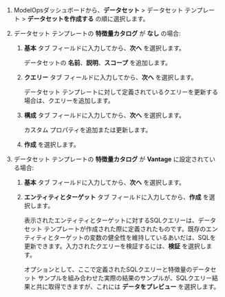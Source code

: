 1.  ModelOpsダッシュボードから、**データセット** > データセット テンプレート > **データセットを作成する** の順に選択します。


1.  データセット テンプレートの **特徴量カタログ** が **なし** の場合:

    1.  **基本** タブ フィールドに入力してから、**次へ** を選択します。

        データセットの **名前**、**説明**、**スコープ** を追加します。


    1.  **クエリー** タブ フィールドに入力してから、**次へ** を選択します。

        データセット テンプレートに対して定義されているクエリーを更新する場合は、クエリーを追加します。


    1.  **構成** タブ フィールドに入力してから、**次へ** を選択します。

        カスタム プロパティを追加または更新します。


    1.  **作成** を選択します。


1.  データセット テンプレートの **特徴量カタログ** が **Vantage** に設定されている場合:

    1.  **基本** タブ フィールドに入力してから、**次へ** を選択します。


    1.  **エンティティとターゲット** タブ フィールドに入力してから、**作成** を選択します。

        表示されたエンティティとターゲットに対するSQLクエリーは、データセット テンプレートが作成された際に定義されたものです。既存のエンティティとターゲットの変数の健全性を維持しているあいだは、SQLを更新できます。入力されたクエリーを検証するには、**検証** を選択します。

        オプションとして、ここで定義されたSQLクエリーと特徴量のデータセット サンプルを組み合わせた実際の結果のサンプルが、SQLクエリー結果と共に取得できますが、これには **データをプレビュー** を選択します。


